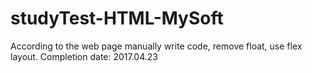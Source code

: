 # studyTest-HTML-MySoft
According to the web page manually write code, remove float, use flex layout. Completion date: 2017.04.23
